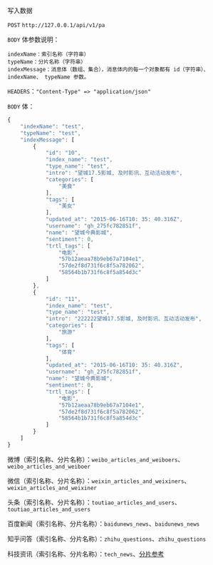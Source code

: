 写入数据

`POST` `http://127.0.0.1/api/v1/pa`

`BODY` 体参数说明：

```
indexName：索引名称（字符串）
typeName：分片名称（字符串）
indexMessage：消息体（数组、集合），消息体内的每一个对象都有 id（字符串）、indexName、 typeName 参数。
```

`HEADERS`：`"Content-Type" => "application/json"`

`BODY` 体：

```js
{
    "indexName": "test",
    "typeName": "test",
    "indexMessage": [
        {
            "id": "10",
            "index_name": "test",
            "type_name": "test",
            "intro": "望城17.5影城, 及时影讯、互动活动发布",
            "categories": [
                "美食"
            ],
            "tags": [
                "美女"
            ],
            "updated_at": "2015-06-16T10: 35: 40.316Z",
            "username": "gh_275fc782851f",
            "name": "望城今典影城",
            "sentiment": 0,
            "trtl_tags": [
                "电影",
                "57b12aeaa78b9eb67a7104e1",
                "57de2f8d731f6c8f5a782062",
                "58564b1b731f6c8f5a854d3c"
            ]
        },
        {
            "id": "11",
            "index_name": "test",
            "type_name": "test",
            "intro": "222222望城17.5影城, 及时影讯、互动活动发布",
            "categories": [
                "旅游"
            ],
            "tags": [
                "体育"
            ],
            "updated_at": "2015-06-16T10: 35: 40.316Z",
            "username": "gh_275fc782851f",
            "name": "望城今典影城",
            "sentiment": 0,
            "trtl_tags": [
                "电影",
                "57b12aeaa78b9eb67a7104e1",
                "57de2f8d731f6c8f5a782062",
                "58564b1b731f6c8f5a854d3c"
            ]
        }
    ]
}
```

微博（索引名称、分片名称）：`weibo_articles_and_weiboers`、`weibo_articles_and_weiboer`

微信（索引名称、分片名称）：`weixin_articles_and_weixiners`、`weixin_articles_and_weixiner`

头条（索引名称、分片名称）：`toutiao_articles_and_users`、`toutiao_articles_and_users`

百度新闻（索引名称、分片名称）：`baidunews_news`、`baidunews_news`

知乎问答（索引名称、分片名称）：`zhihu_questions`、`zhihu_questions`

科技资讯（索引名称、分片名称）：`tech_news`、[分片参考](/ying-she-yu-mo-ban/ke-ji-zi-xun-zhan-shu-ju.md)

